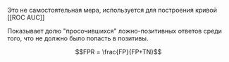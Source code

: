 Это не самостоятельная мера, используется для построения кривой [[ROC AUC]]

Показывает долю "просочившихся" ложно-позитивных ответов среди того, что не должно было попасть в позитивы.

$$FPR = \frac{FP}{FP+TN}$$